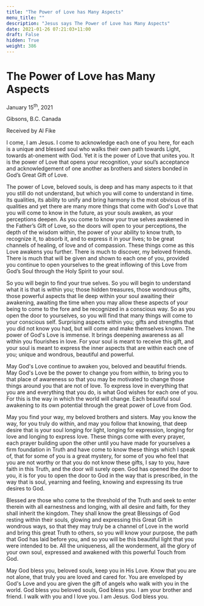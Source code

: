 ```yaml
---
title: "The Power of Love has Many Aspects"
menu_title: ""
description: "Jesus says The Power of Love has Many Aspects"
date: 2021-01-26 07:21:03+11:00
draft: False
hidden: True
weight: 386
---
```

# The Power of Love has Many Aspects 

January 15<sup>th</sup>, 2021

Gibsons, B.C. Canada

Received by Al Fike


I come, I am Jesus. I come to acknowledge each one of you here, for each is a unique and blessed soul who walks their own path towards Light, towards at-onement with God. Yet it is the power of Love that unites you. It is the power of Love that opens your recognition, your soul’s acceptance and acknowledgement of one another as brothers and sisters bonded in God’s Great Gift of Love.
 
The power of Love, beloved souls, is deep and has many aspects to it that you still do not understand, but which you will come to understand in time. Its qualities, its ability to unify and bring harmony is the most obvious of its qualities and yet there are many more things that come with God's Love that you will come to know in the future, as your souls awaken, as your perceptions deepen. As you come to know your true selves awakened in the Father’s Gift of Love, so the doors will open to your perceptions, the depth of the wisdom within, the power of your ability to know truth, to recognize it, to absorb it, and to express it in your lives; to be great channels of healing, of love and of compassion. These things come as this Love awakens you further. There is much to discover, my beloved friends. There is much that will be given and shown to each one of you, provided you continue to open yourselves to the great inflowing of this Love from God’s Soul through the Holy Spirit to your soul.
 
So you will begin to find your true selves. So you will begin to understand what it is that is within you; those hidden treasures, those wondrous gifts, those powerful aspects that lie deep within your soul awaiting their awakening, awaiting the time when you may allow these aspects of your being to come to the fore and be recognized in a conscious way. So as you open the door to yourselves, so you will find that many things will come to your conscious self. Surprising aspects within you; gifts and strengths that you did not know you had, but will come and make themselves known. The power of God's Love is immense. It brings deepening awareness as all within you flourishes in love. For your soul is meant to receive this gift, and your soul is meant to express the inner aspects that are within each one of you; unique and wondrous, beautiful and powerful.
 
May God's Love continue to awaken you, beloved and beautiful friends. May God's Love be the power to change you from within, to bring you to that place of awareness so that you may be motivated to change those things around you that are not of love. To express love in everything that you are and everything that you do, is what God wishes for each one of you. For this is the way in which the world will change. Each beautiful soul awakening to its own potential through the great power of Love from God.
 
May you find your way, my beloved brothers and sisters. May you know the way, for you truly do within, and may you follow that knowing, that deep desire that is your soul longing for light, longing for expression, longing for love and longing to express love. These things come with every prayer, each prayer building upon the other until you have made for yourselves a firm foundation in Truth and have come to know these things which I speak of, that for some of you is a great mystery, for some of you who feel that you are not worthy or that you do not know these gifts, I say to you, have faith in this Truth, and the door will surely open. God has opened the door to you, it is for you to open the door to God in the way that is prescribed, in the way that is soul, yearning and feeling, knowing and expressing its true desires to God.
 
Blessed are those who come to the threshold of the Truth and seek to enter therein with all earnestness and longing, with all desire and faith, for they shall inherit the kingdom. They shall know the great Blessings of God resting within their souls, glowing and expressing this Great Gift in wondrous ways, so that they may truly be a channel of Love in the world and bring this great Truth to others, so you will know your purpose, the path that God has laid before you, and so you will be this beautiful light that you were intended to be. All the uniqueness, all the wonderment, all the glory of your own soul, expressed and awakened with this powerful Touch from God.
 
May God bless you, beloved souls, keep you in His Love. Know that you are not alone, that truly you are loved and cared for. You are enveloped by God's Love and you are given the gift of angels who walk with you in the world. God bless you beloved souls, God bless you. I am your brother and friend. I walk with you and I love you. I am Jesus. God bless you.
